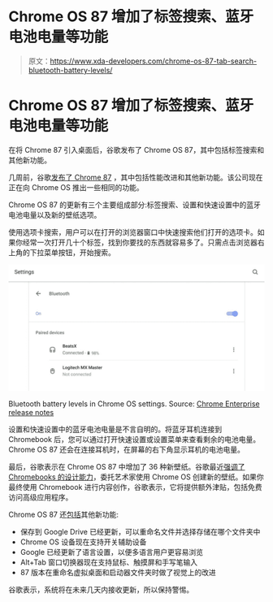 # Chrome OS 87 增加了标签搜索、蓝牙电池电量等功能

> 原文：<https://www.xda-developers.com/chrome-os-87-tab-search-bluetooth-battery-levels/>

# Chrome OS 87 增加了标签搜索、蓝牙电池电量等功能

在将 Chrome 87 引入桌面后，谷歌发布了 Chrome OS 87，其中包括标签搜索和其他新功能。

几周前，谷歌[发布了 Chrome 87](https://www.xda-developers.com/google-chrome-87-performance-improvements-tab-search/) ，其中包括性能改进和其他新功能。该公司现在正在向 Chrome OS 推出一些相同的功能。

Chrome OS 87 的更新有三个主要组成部分:标签搜索、设置和快速设置中的蓝牙电池电量以及新的壁纸选项。

使用选项卡搜索，用户可以在打开的浏览器窗口中快速搜索他们打开的选项卡。如果你经常一次打开几十个标签，找到你要找的东西就容易多了。只需点击浏览器右上角的下拉菜单按钮，开始搜索。

 <picture>![Chrome OS 87](img/29ffadd01a3ff63f01ac8ed9fa72385f.png)</picture> 

Bluetooth battery levels in Chrome OS settings. Source: [Chrome Enterprise release notes](https://support.google.com/chrome/a/answer/7679408?hl=en)

设置和快速设置中的蓝牙电池电量是不言自明的。将蓝牙耳机连接到 Chromebook 后，您可以通过打开快速设置或设置菜单来查看剩余的电池电量。Chrome OS 87 还会在连接耳机时，在屏幕的右下角显示耳机的电池电量。

最后，谷歌表示在 Chrome OS 87 中增加了 36 种新壁纸。谷歌最近[强调了 Chromebooks 的设计能力](https://www.xda-developers.com/chromebooks-new-perks-features-design-photo-editing/)，委托艺术家使用 Chrome OS 创建新的壁纸。如果你最终使用 Chromebook 进行内容创作，谷歌表示，它将提供额外津贴，包括免费访问高级应用程序。

Chrome OS 87 还[包括](https://9to5google.com/2020/12/04/chrome-os-87/)其他新功能:

*   保存到 Google Drive 已经更新，可以重命名文件并选择存储在哪个文件夹中
*   Chrome OS 设备现在支持开关辅助设备
*   Google 已经更新了语言设置，以便多语言用户更容易浏览
*   Alt+Tab 窗口切换器现在支持鼠标、触摸屏和手写笔输入
*   87 版本在重命名虚拟桌面和启动器文件夹时做了视觉上的改进

谷歌表示，系统将在未来几天内接收更新，所以保持警惕。